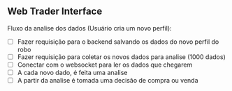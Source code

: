 ## Web Trader Interface

Fluxo da analise dos dados (Usuário cria um novo perfil):

- [ ] Fazer requisição para o backend salvando os dados do novo perfil do robo
- [ ] Fazer requisição para coletar os novos dados para analise (1000 dados)
- [ ] Conectar com o websocket para ler os dados que chegarem
- [ ] A cada novo dado, é feita uma analise
- [ ] A partir da analise é tomada uma decisão de compra ou venda
